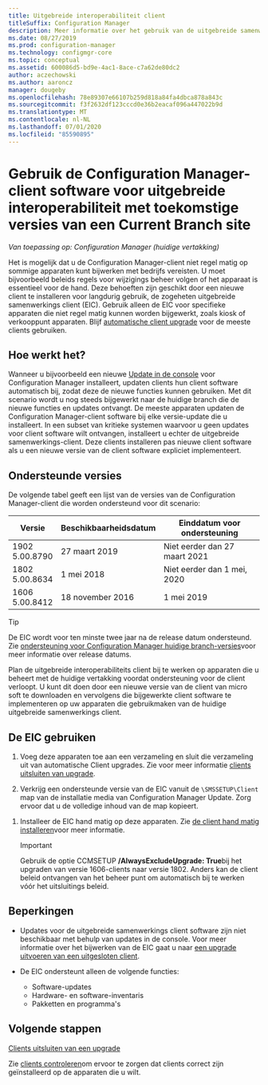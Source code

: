 ```yaml
---
title: Uitgebreide interoperabiliteit client
titleSuffix: Configuration Manager
description: Meer informatie over het gebruik van de uitgebreide samenwerkings client voor lange termijn ondersteuning van een statische Configuration Manager-client met een huidige branch-site.
ms.date: 08/27/2019
ms.prod: configuration-manager
ms.technology: configmgr-core
ms.topic: conceptual
ms.assetid: 600086d5-bd9e-4ac1-8ace-c7a62de80dc2
author: aczechowski
ms.author: aaroncz
manager: dougeby
ms.openlocfilehash: 78e89307e66107b259d818a84fa4dbca878a843c
ms.sourcegitcommit: f3f2632df123cccd0e36b2eacaf096a447022b9d
ms.translationtype: MT
ms.contentlocale: nl-NL
ms.lasthandoff: 07/01/2020
ms.locfileid: "85590895"
---
```

# <a name="use-the-configuration-manager-client-software-for-extended-interoperability-with-future-versions-of-a-current-branch-site"></a>Gebruik de Configuration Manager-client software voor uitgebreide interoperabiliteit met toekomstige versies van een Current Branch site

*Van toepassing op: Configuration Manager (huidige vertakking)*  

Het is mogelijk dat u de Configuration Manager-client niet regel matig op sommige apparaten kunt bijwerken met bedrijfs vereisten. U moet bijvoorbeeld beleids regels voor wijzigings beheer volgen of het apparaat is essentieel voor de hand. Deze behoeften zijn geschikt door een nieuwe client te installeren voor langdurig gebruik, de zogeheten uitgebreide samenwerkings client (EIC). Gebruik alleen de EIC voor specifieke apparaten die niet regel matig kunnen worden bijgewerkt, zoals kiosk of verkooppunt apparaten. Blijf [automatische client upgrade](../clients/manage/upgrade/upgrade-clients-for-windows-computers.md#bkmk_autoupdate) voor de meeste clients gebruiken.

## <a name="how-it-works"></a>Hoe werkt het?

Wanneer u bijvoorbeeld een nieuwe [Update in de console](../servers/manage/install-in-console-updates.md) voor Configuration Manager installeert, updaten clients hun client software automatisch bij, zodat deze de nieuwe functies kunnen gebruiken. Met dit scenario wordt u nog steeds bijgewerkt naar de huidige branch die de nieuwe functies en updates ontvangt. De meeste apparaten updaten de Configuration Manager-client software bij elke versie-update die u installeert. In een subset van kritieke systemen waarvoor u geen updates voor client software wilt ontvangen, installeert u echter de uitgebreide samenwerkings-client. Deze clients installeren pas nieuwe client software als u een nieuwe versie van de client software expliciet implementeert.

## <a name="supported-versions"></a>Ondersteunde versies

De volgende tabel geeft een lijst van de versies van de Configuration Manager-client die worden ondersteund voor dit scenario:

| Versie | Beschikbaarheidsdatum | Einddatum voor ondersteuning |
|---------|---------|---------|
| 1902<br/>5.00.8790 | 27 maart 2019 | Niet eerder dan 27 maart 2021 |
| 1802<br/>5.00.8634 | 1 mei 2018 | Niet eerder dan 1 mei, 2020 |
| 1606<br/>5.00.8412 | 18 november 2016 | 1 mei 2019 |

> [!TIP]  
> De EIC wordt voor ten minste twee jaar na de release datum ondersteund. Zie [ondersteuning voor Configuration Manager huidige branch-versies](../servers/manage/current-branch-versions-supported.md)voor meer informatie over release datums.  

Plan de uitgebreide interoperabiliteits client bij te werken op apparaten die u beheert met de huidige vertakking voordat ondersteuning voor de client verloopt. U kunt dit doen door een nieuwe versie van de client van micro soft te downloaden en vervolgens die bijgewerkte client software te implementeren op uw apparaten die gebruikmaken van de huidige uitgebreide samenwerkings client.

## <a name="how-to-use-the-eic"></a>De EIC gebruiken

1. Voeg deze apparaten toe aan een verzameling en sluit die verzameling uit van automatische Client upgrades. Zie voor meer informatie [clients uitsluiten van upgrade](../clients/manage/upgrade/exclude-clients-windows.md).  

1. Verkrijg een ondersteunde versie van de EIC vanuit de `\SMSSETUP\Client` map van de installatie media van Configuration Manager Update. Zorg ervoor dat u de volledige inhoud van de map kopieert.  

<!--
    > [!TIP]
    > To find Configuration Manager media in the [Volume Licensing Service Center](https://www.microsoft.com/Licensing/servicecenter/Downloads/DownloadsAndKeys.aspx) (VLSC), go to the **Downloads and Keys** tab, and search for **Microsoft Endpoint Configmgr (current branch)**.
-->

1. Installeer de EIC hand matig op deze apparaten. Zie [de client hand matig installeren](../clients/deploy/deploy-clients-to-windows-computers.md#BKMK_Manual)voor meer informatie.  

    > [!Important]  
    > Gebruik de optie CCMSETUP **/AlwaysExcludeUpgrade: True**bij het upgraden van versie 1606-clients naar versie 1802. Anders kan de client beleid ontvangen van het beheer punt om automatisch bij te werken vóór het uitsluitings beleid.  

## <a name="limitations"></a>Beperkingen

- Updates voor de uitgebreide samenwerkings client software zijn niet beschikbaar met behulp van updates in de console. Voor meer informatie over het bijwerken van de EIC gaat u naar [een upgrade uitvoeren van een uitgesloten client](../clients/manage/upgrade/exclude-clients-windows.md#bkmk_override).  

- De EIC ondersteunt alleen de volgende functies:  

  - Software-updates  
  - Hardware- en software-inventaris
  - Pakketten en programma's

## <a name="next-steps"></a>Volgende stappen

[Clients uitsluiten van een upgrade](../clients/manage/upgrade/exclude-clients-windows.md)

Zie [clients controleren](../clients/manage/monitor-clients.md)om ervoor te zorgen dat clients correct zijn geïnstalleerd op de apparaten die u wilt.
